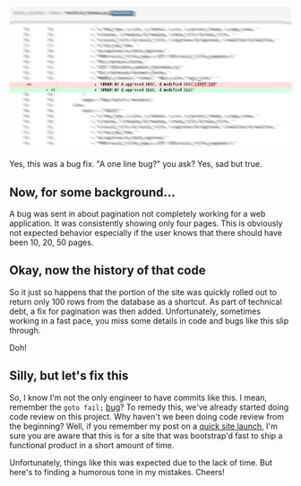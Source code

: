 ![Silly SQL bug](Screenshot-04072014_011622.png)

Yes, this was a bug fix. "A one line bug?" you ask? Yes, sad but true.

## Now, for some background...

A bug was sent in about pagination not completely working for a web application. It was consistently showing only four pages. This is obviously not expected behavior especially if the user knows that there should have been 10, 20, 50 pages.

## Okay, now the history of that code

So it just so happens that the portion of the site was quickly rolled out to return only 100 rows from the database as a shortcut. As part of technical debt, a fix for pagination was then added. Unfortunately, sometimes working in a fast pace, you miss some details in code and bugs like this slip through.

Doh!

## Silly, but let's fix this

So, I know I'm not the only engineer to have commits like this. I mean, remember the `goto fail;` [bug](https://www.imperialviolet.org/2014/02/22/applebug.html)? To remedy this, we've already started doing code review on this project. Why haven't we been doing code review from the beginning? Well, if you remember my post on a [quick site launch](/2014/02/01/from-initial-commit-to-launch-the-story-of-a-quick-site-launch.html), I'm sure you are aware that this is for a site that was bootstrap'd fast to ship a functional product in a short amount of time.

Unfortunately, things like this was expected due to the lack of time. But here's to finding a humorous tone in my mistakes. Cheers!
